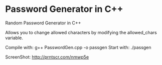 # Password Generator in C++
Random Password Generator in C++

Allows you to change allowed characters by modifying the allowed_chars variable.

Compile with: g++ PasswordGen.cpp -o passgen
Start with: ./passgen

ScreenShot: http://prntscr.com/nmwp5e
